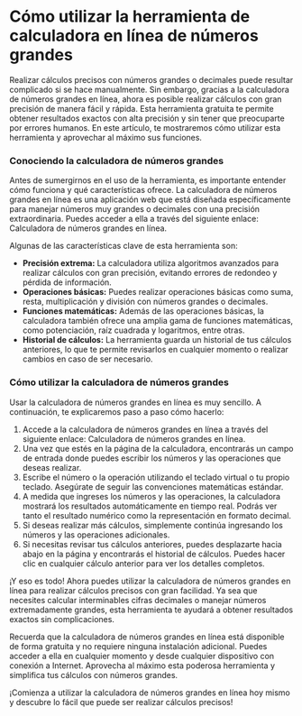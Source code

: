 Cómo utilizar la herramienta de calculadora en línea de números grandes
=======================================================================

Realizar cálculos precisos con números grandes o decimales puede resultar complicado si se hace manualmente. Sin embargo, gracias a la calculadora de números grandes en línea, ahora es posible realizar cálculos con gran precisión de manera fácil y rápida. Esta herramienta gratuita te permite obtener resultados exactos con alta precisión y sin tener que preocuparte por errores humanos. En este artículo, te mostraremos cómo utilizar esta herramienta y aprovechar al máximo sus funciones.

### Conociendo la calculadora de números grandes

Antes de sumergirnos en el uso de la herramienta, es importante entender cómo funciona y qué características ofrece. La calculadora de números grandes en línea es una aplicación web que está diseñada específicamente para manejar números muy grandes o decimales con una precisión extraordinaria. Puedes acceder a ella a través del siguiente enlace: Calculadora de números grandes en línea.

Algunas de las características clave de esta herramienta son:

- **Precisión extrema:** La calculadora utiliza algoritmos avanzados para realizar cálculos con gran precisión, evitando errores de redondeo y pérdida de información.
- **Operaciones básicas:** Puedes realizar operaciones básicas como suma, resta, multiplicación y división con números grandes o decimales.
- **Funciones matemáticas:** Además de las operaciones básicas, la calculadora también ofrece una amplia gama de funciones matemáticas, como potenciación, raíz cuadrada y logaritmos, entre otras.
- **Historial de cálculos:** La herramienta guarda un historial de tus cálculos anteriores, lo que te permite revisarlos en cualquier momento o realizar cambios en caso de ser necesario.

### Cómo utilizar la calculadora de números grandes

Usar la calculadora de números grandes en línea es muy sencillo. A continuación, te explicaremos paso a paso cómo hacerlo:

1. Accede a la calculadora de números grandes en línea a través del siguiente enlace: Calculadora de números grandes en línea.
2. Una vez que estés en la página de la calculadora, encontrarás un campo de entrada donde puedes escribir los números y las operaciones que deseas realizar.
3. Escribe el número o la operación utilizando el teclado virtual o tu propio teclado. Asegúrate de seguir las convenciones matemáticas estándar.
4. A medida que ingreses los números y las operaciones, la calculadora mostrará los resultados automáticamente en tiempo real. Podrás ver tanto el resultado numérico como la representación en formato decimal.
5. Si deseas realizar más cálculos, simplemente continúa ingresando los números y las operaciones adicionales.
6. Si necesitas revisar tus cálculos anteriores, puedes desplazarte hacia abajo en la página y encontrarás el historial de cálculos. Puedes hacer clic en cualquier cálculo anterior para ver los detalles completos.

¡Y eso es todo! Ahora puedes utilizar la calculadora de números grandes en línea para realizar cálculos precisos con gran facilidad. Ya sea que necesites calcular interminables cifras decimales o manejar números extremadamente grandes, esta herramienta te ayudará a obtener resultados exactos sin complicaciones.

Recuerda que la calculadora de números grandes en línea está disponible de forma gratuita y no requiere ninguna instalación adicional. Puedes acceder a ella en cualquier momento y desde cualquier dispositivo con conexión a Internet. Aprovecha al máximo esta poderosa herramienta y simplifica tus cálculos con números grandes.

¡Comienza a utilizar la calculadora de números grandes en línea hoy mismo y descubre lo fácil que puede ser realizar cálculos precisos!